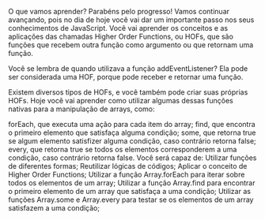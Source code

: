 O que vamos aprender?
Parabéns pelo progresso! Vamos continuar avançando, pois no dia de hoje você vai dar um importante passo nos seus conhecimentos de JavaScript. Você vai aprender os conceitos e as aplicações das chamadas Higher Order Functions, ou HOFs, que são funções que recebem outra função como argumento ou que retornam uma função.

Você se lembra de quando utilizava a função addEventListener? Ela pode ser considerada uma HOF, porque pode receber e retornar uma função.

Existem diversos tipos de HOFs, e você também pode criar suas próprias HOFs. Hoje você vai aprender como utilizar algumas dessas funções nativas para a manipulação de arrays, como:

forEach, que executa uma ação para cada item do array;
find, que encontra o primeiro elemento que satisfaça alguma condição;
some, que retorna true se algum elemento satisfizer alguma condição, caso contrário retorna false;
every, que retorna true se todos os elementos corresponderem a uma condição, caso contrário retorna false.
Você será capaz de:
Utilizar funções de diferentes formas;
Reutilizar lógicas de códigos;
Aplicar o conceito de Higher Order Functions;
Utilizar a função Array.forEach para iterar sobre todos os elementos de um array;
Utilizar a função Array.find para encontrar o primeiro elemento de um array que satisfaça a uma condição;
Utilizar as funções Array.some e Array.every para testar se os elementos de um array satisfazem a uma condição;
